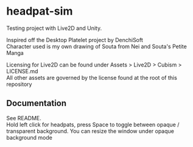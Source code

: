 # headpat-sim
Testing project with Live2D and Unity. 

Inspired off the Desktop Platelet project by DenchiSoft  
Character used is my own drawing of Souta from Nei and Souta's Petite Manga  

Licensing for Live2D can be found under Assets > Live2D > Cubism > LICENSE.md  
All other assets are governed by the license found at the root of this repository

## Documentation
See README.  
Hold left click for headpats, press Space to toggle between opaque / transparent background. You can resize the window under opaque background mode
